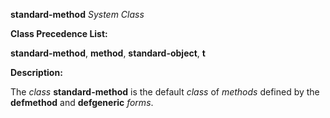 **standard-method** *System Class* 



**Class Precedence List:** 



**standard-method**, **method**, **standard-object**, **t** 



**Description:** 



The *class* **standard-method** is the default *class* of *methods* defined by the **defmethod** and **defgeneric** *forms*. 



